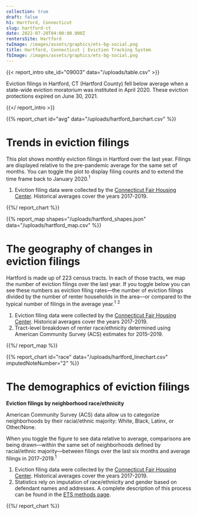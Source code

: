 ```yaml
---
collection: true
draft: false
h1: Hartford, Connecticut
slug: hartford-ct
date: 2022-07-20T04:00:00.000Z
rentersSite: Hartford
twImage: /images/assets/graphics/ets-bg-social.png
title: Hartford, Connecticut | Eviction Tracking System
fbImage: /images/assets/graphics/ets-bg-social.png
---
```


{{< report_intro site_id="09003" data="/uploads/table.csv" >}}

Eviction filings in Hartford, CT (Hartford County) fell below average when a state-wide eviction moratorium was instituted in April 2020. These eviction protections expired on June 30, 2021.



{{</ report_intro >}}



{{% report_chart id="avg" data="/uploads/hartford_barchart.csv" %}}

# Trends in eviction filings

This plot shows monthly eviction filings in Hartford over the last year. Filings are displayed relative to the pre-pandemic average for the same set of months. You can toggle the plot to display filing counts and to extend the time frame back to January 2020.<sup>1</sup>

1. Eviction filing data were collected by the [Connecticut Fair Housing Center](https://www.ctfairhousing.org/). Historical averages cover the years 2017-2019.

{{%/ report_chart %}}



{{% report_map shapes="/uploads/hartford_shapes.json" data="/uploads/hartford_map.csv" %}}

# The geography of changes in eviction filings

Hartford is made up of 223 census tracts. In each of those tracts, we map the number of eviction filings over the last year. If you toggle below you can see these numbers as eviction filing rates—the number of eviction filings divided by the number of renter households in the area—or compared to the typical number of filings in the average year.<sup>1</sup> <sup>2</sup>

1. Eviction filing data were collected by the [Connecticut Fair Housing Center](https://www.ctfairhousing.org/). Historical averages cover the years 2017-2019.
2. Tract-level breakdown of renter race/ethnicity determined using American Community Survey (ACS) estimates for 2015–2019.

{{%/ report_map %}}



{{% report_chart id="race" data="/uploads/hartford_linechart.csv" imputedNoteNumber="2" %}}

# The demographics of eviction filings

**Eviction filings by neighborhood race/ethnicity**

American Community Survey (ACS) data allow us to categorize neighborhoods by their racial/ethnic majority: White, Black, Latinx, or Other/None. 

When you toggle the figure to see data relative to average, comparisons are being drawn—within the same set of neighborhoods defined by racial/ethnic majority—between filings over the last six months and average filings in 2017–2019.<sup>1</sup>

1. Eviction filing data were collected by the [Connecticut Fair Housing Center](https://www.ctfairhousing.org/). Historical averages cover the years 2017-2019.
2. Statistics rely on imputation of race/ethnicity and gender based on defendant names and addresses. A complete description of this process can be found in the [ETS methods page](https://evictionlab.org/eviction-tracking/methods/).

{{%/ report_chart %}}